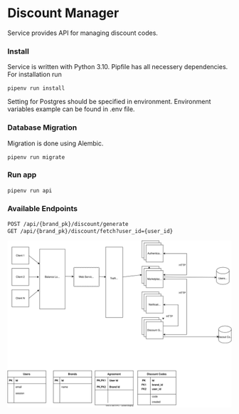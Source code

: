 # Discount Manager

Service provides API for managing discount codes.

### Install
Service is written with Python 3.10. Pipfile has all necessery dependencies. For installation run
```
pipenv run install
```

Setting for Postgres should be specified in environment. Environment variables example can be found in .env file.

### Database Migration
Migration is done using Alembic.
```
pipenv run migrate
```

### Run app
```
pipenv run api
```

### Available Endpoints
```
POST /api/{brand_pk}/discount/generate
GET /api/{brand_pk}/discount/fetch?user_id={user_id}
```

![Diagram](https://github.com/rybach/discount_server/blob/main/images/diagram.svg)
